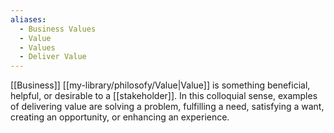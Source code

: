 ```yaml
---
aliases:
  - Business Values
  - Value
  - Values
  - Deliver Value
---
```


[[Business]] [[my-library/philosofy/Value|Value]] is something beneficial, helpful, or desirable to a [[stakeholder]]. In this colloquial sense, examples of delivering value are solving a problem, fulfilling a need, satisfying a want, creating an opportunity, or enhancing an experience.

